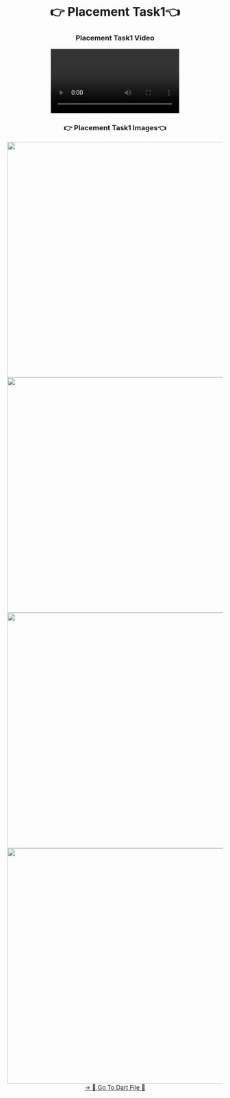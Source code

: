 <h1 align="center">👉 Placement Task1👈</h1>

<h3 align="center"> Placement Task1 Video </h3>
<div align="center">
 <video src="https://github.com/user-attachments/assets/bf93859c-6a1a-4ba6-a32b-689962bf6e17">
</video>
</div>

<h3 align="center">👉 Placement Task1 Images👈</h3>
<div align="center">
  <img height="550"  src="https://github.com/user-attachments/assets/beed8c5f-75a8-458a-9165-52e289a92235" />
  <img height="550"  src="https://github.com/user-attachments/assets/4b31deb2-5d6b-405e-a85d-e45d8811b6bb" /><br>
  <img height="550"  src="https://github.com/user-attachments/assets/49ad3c1f-6a1f-481d-b3f8-047a2356a517" />
  <img height="550"  src="https://github.com/user-attachments/assets/e8e0a94b-f4a1-4f4a-ba38-ab3458367b85" />
</div>

<div align="center">
<a href="https://github.com/YashuPatel1724/placement_task/tree/master/lib">-> 📂 Go To Dart File 📂 </a>
</div>



